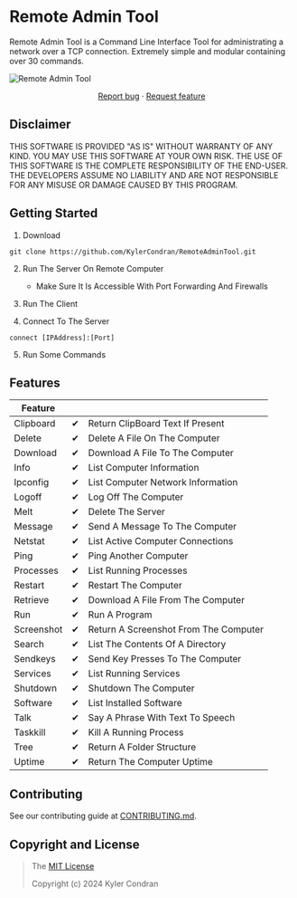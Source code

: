 # Remote Admin Tool

Remote Admin Tool is a Command Line Interface Tool for administrating a network over a TCP connection. Extremely simple and modular containing over 30 commands.

<img src="https://repository-images.githubusercontent.com/791082094/8c71b6f8-d4b7-482b-9734-a80d77f09ded" title="Remote Admin Tool">

<p align="center">
  <a href="https://github.com/KylerCondran/RemoteAdminTool/issues/new">Report bug</a>
  ·
  <a href="https://github.com/KylerCondran/RemoteAdminTool/issues/new">Request feature</a>
</p>

## Disclaimer

THIS SOFTWARE IS PROVIDED "AS IS" WITHOUT WARRANTY OF ANY KIND. YOU MAY USE THIS SOFTWARE AT YOUR OWN RISK. THE USE OF THIS SOFTWARE IS THE COMPLETE RESPONSIBILITY OF THE END-USER. THE DEVELOPERS ASSUME NO LIABILITY AND ARE NOT RESPONSIBLE FOR ANY MISUSE OR DAMAGE CAUSED BY THIS PROGRAM.

## Getting Started

1. Download
```
git clone https://github.com/KylerCondran/RemoteAdminTool.git
```
2. Run The Server On Remote Computer
   - Make Sure It Is Accessible With Port Forwarding And Firewalls
 
3. Run The Client
   
4. Connect To The Server
```
connect [IPAddress]:[Port]
```
5. Run Some Commands

## Features

| Feature         |         |                                        |
|-----------------|---------|----------------------------------------|
| Clipboard       | ✔       | Return ClipBoard Text If Present       |
| Delete          | ✔       | Delete A File On The Computer          |
| Download        | ✔       | Download A File To The Computer        |
| Info            | ✔       | List Computer Information              |
| Ipconfig        | ✔       | List Computer Network Information      |
| Logoff          | ✔       | Log Off The Computer                   |
| Melt            | ✔       | Delete The Server                      |
| Message         | ✔       | Send A Message To The Computer         |
| Netstat         | ✔       | List Active Computer Connections       |
| Ping            | ✔       | Ping Another Computer                  |
| Processes       | ✔       | List Running Processes                 |
| Restart         | ✔       | Restart The Computer                   |
| Retrieve        | ✔       | Download A File From The Computer      |
| Run             | ✔       | Run A Program                          |
| Screenshot      | ✔       | Return A Screenshot From The Computer  |
| Search          | ✔       | List The Contents Of A Directory       |
| Sendkeys        | ✔       | Send Key Presses To The Computer       |
| Services        | ✔       | List Running Services                  |
| Shutdown        | ✔       | Shutdown The Computer                  |
| Software        | ✔       | List Installed Software                |
| Talk            | ✔       | Say A Phrase With Text To Speech       |
| Taskkill        | ✔       | Kill A Running Process                 |
| Tree            | ✔       | Return A Folder Structure              |
| Uptime          | ✔       | Return The Computer Uptime             |

## Contributing
See our contributing guide at [CONTRIBUTING.md](../master/CONTRIBUTING.md).

## Copyright and License
>The [MIT License](https://github.com/KylerCondran/RemoteAdminTool/blob/master/LICENSE)
>
>Copyright (c) 2024 Kyler Condran
